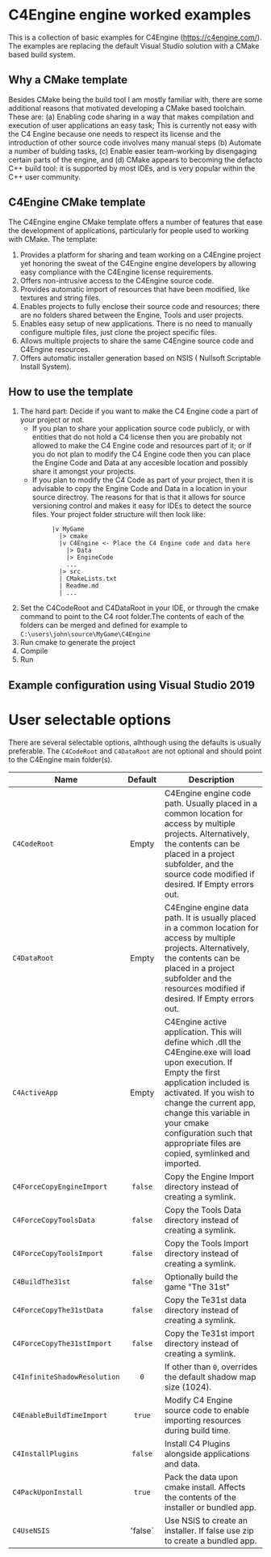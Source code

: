 # C4Engine engine worked examples
This is a collection of basic examples for C4Engine (https://c4engine.com/). The examples are replacing the default Visual Studio solution with a CMake based build system.
## Why a CMake template
Besides CMake being the build tool I am mostly familiar with, there are some additional reasons that motivated developing a CMake based toolchain. These are: (a) Enabling code sharing in a way that makes compilation and execution of user applications an easy task; This is currently not easy with the C4 Engine because one needs to respect its license and the introduction of other source code involves many manual steps (b) Automate a number of bulding tasks, (c) Enable easier team-working by disengaging certain parts of the engine, and (d) CMake appears to becoming the defacto C++ build tool: it is supported by most IDEs, and is very popular within the C++ user community.

## C4Engine CMake template 
The C4Engine engine CMake template offers a number of features that ease the development of applications, particularly for people used to working with CMake. The template:
1. Provides a platform for sharing and team working on a C4Engine project yet honoring the sweat of the C4Engine engine developers by allowing easy compliance with the C4Engine license requirements.
2. Offers non-intrusive access to the C4Engine source code.
3. Provides automatic import of resources that have been modified, like textures and string files.
4. Enables projects to fully enclose their source code and resources; there are no folders shared between the Engine, Tools and user projects.
5. Enables easy setup of new applications. There is no need to manually configure  multiple files, just clone the project specific files. 
6. Allows multiple projects to share the same C4Engine source code and C4Engine resources.
7. Offers automatic installer generation based on NSIS ( Nullsoft Scriptable Install System).

## How to use the template
1. The hard part: Decide if you want to make the C4 Engine code a part of your project or not. 
    * If you plan to share your application source code publicly, or with entities that do not hold a C4 license then you are probably not allowed to make the C4 Engine code and resources part of it; or If you do not plan to modify the C4 Engine code then you can place the Engine Code and Data at any accesible location and possibly share it amongst your projects.
    * If you plan to modify the C4 Code as part of your project, then it is advisable to copy the Engine Code and Data in a location in your source directroy. The reasons for that is that it allows for source versioning control and makes it easy for IDEs to detect the source files. Your project folder structure will then look like:
```
            |v MyGame
              |> cmake
              |v C4Engine <- Place the C4 Engine code and data here
                |> Data
                |> EngineCode
                ...
              |> src
              | CMakeLists.txt
              | Readme.md
              | ...
 ```
 2. Set the C4CodeRoot and C4DataRoot in your IDE, or through the cmake command to point to the C4 root folder.The contents of each of the folders can be merged and defined for example to `C:\users\john\source\MyGame\C4Engine`   
 3. Run cmake to generate the project
 4. Compile
 5. Run
 
 ## Example configuration using Visual Studio 2019
 
# User selectable options
There are several selectable options, alhthough using the defaults is usually preferable. The `C4CodeRoot` and `C4DataRoot` are not optional and should point to the C4Engine main folder(s).

| Name                       |   Default    | Description                                                                                                                                                                                                                                                                                                      |
|----------------------------|:------------:|------------------------------------------------------------------------------------------------------------------------------------------------------------------------------------------------------------------------------------------------------------------------------------------------------------------|
| `C4CodeRoot`               |     Empty    | C4Engine engine code path. Usually placed in a common location for access by multiple projects. Alternatively, the contents can be placed in a project subfolder, and the source code modified if desired. If Empty errors out.                                                                                  |
| `C4DataRoot`               |     Empty    | C4Engine engine data path. It is usually placed in a common location for access by multiple projects. Alternatively, the contents can be placed in a project subfolder and the resources modified if desired.  If Empty errors out.                                                                              |
| `C4ActiveApp`              |     Empty    | C4Engine active application. This will define which .dll the C4Engine.exe will load upon execution. If Empty the first application included is activated. If you wish to change the current app, change this variable in your cmake configuration such that appropriate files are copied, symlinked and imported.|
| `C4ForceCopyEngineImport`  |    `false`   | Copy the Engine Import directory instead of creating a symlink.                                                                                                                                                                                                                                                  |
| `C4ForceCopyToolsData`     |    `false`   | Copy the Tools Data directory instead of creating a symlink.                                                                                                                                                                                                                                                     |
| `C4ForceCopyToolsImport`   |    `false`   | Copy the Tools Import directory instead of creating a symlink.                                                                                                                                                                                                                                                   |
| `C4BuildThe31st`           |    `false`   | Optionally build the game "The 31st"                                                                                                                                                                                                                                                                             |
| `C4ForceCopyThe31stData`   |    `false`   | Copy the Te31st data directory instead of creating a symlink.                                                                                                                                                                                                                                                    |
| `C4ForceCopyThe31stImport` |    `false`   | Copy the Te31st import directory instead of creating a symlink.                                                                                                                                                                                                                                                  |
| `C4InfiniteShadowResolution`  |      `0`     | If other than `0`, overrides the default shadow map size (1024).                                                                                                                                                                                                                                                 |
| `C4EnableBuildTimeImport`  |    `true`    | Modify C4 Engine source code to enable importing resources during build time.                                                                                                                                                                                                                                    |
| `C4InstallPlugins`         |    `false`   | Install C4 Plugins alongside applications and data.                                                                                                                                                                                                                                                              |
| `C4PackUponInstall`        |    `true`    | Pack the data upon cmake install. Affects the contents of the installer or bundled app.                                                                                                                                                                                                                          | 
| `C4UseNSIS`                |    'false`   | Use NSIS to create an installer. If false use zip to create a bundled app.                                                                                                                                                                                                                                       |
